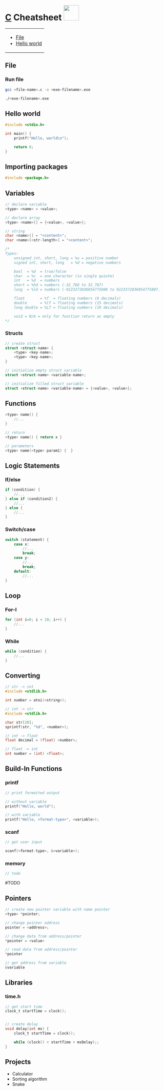 # <a href="#">C</a> Cheatsheet <img width="50em" src="https://upload.wikimedia.org/wikipedia/commons/thumb/1/18/C_Programming_Language.svg/1200px-C_Programming_Language.svg.png">

<table>


<td>

* [File](#file)
* [Hello world](#hello-world)

</td>



</table>


## File

### Run file
```sh
gcc <file-name>.c -o <exe-filename>.exe

./<exe-filename>.exe
```


## Hello world
```c
#include <stdio.h>

int main() {
    printf("Hello, world\n");

    return 0;
}
```


## Importing packages
```c
#include <package.h>
```


## Variables
```c
// declare variable
<type> <name> = <value>;

// declare array
<type> <name>[] = {<value>, <value>};

// string
char <name>[] = "<content>";
char <name>[<str-length>] = "<content>";

/*
Types:
    unsigned int, short, long = %u = positive number
    signed int, short, long   = %d = negative numbers

    bool  = %d  = true/false
    char  = %c  = one character (in single quiote)
    int   = %d  = numbers
    short = %hd = numbers (-32_768 to 32_767)
    long  = %ld = numbers (-9223372036854775808 to 9223372036854775807)

    float       = %f  = floating numbers (6 decimals)
    double      = %lf = floating numbers (15 decimals)
    long double = %Lf = floating numbers (19 decimals)

    void = N/A = only for function return as empty
*/
```

### Structs
```c
// create struct
struct <struct-name> {
    <type> <key-name>;
    <type> <key-name>;
}

// initialize empty struct variable
struct <struct-name> <variable-name>;

// initialize filled struct variable
struct <struct-name> <variable-name> = {<value>, <value>};
```


## Functions
```c
<type> name() {
	//...
}

// return
<type> name() { return x }

// parameters 
<type> name(<type> param1) {  }
```


## Logic Statements

### If/else
```c
if (condition) {
    //...
} else if (condition2) {
    //...
} else {
    //...
}
```

### Switch/case
```c
switch (statement) {
    case x:
        //...
        break;
    case y:
        //...
        break;
    default:
        //...
}
```


## Loop

### For-I
```c
for (int i=0; i < 10; i++) {
    //...
}
```

### While
```c
while (condition) {
    //...
}
```


## Converting
```c
// str -> int
#include <stdlib.h>

int number = atoi(<string>);

// int -> str
#include <stdlib.h>

char str[20];
sprintf(str, "%d", <number>);

// int -> float
float decimal = (float) <number>;

// flaot -> int
int number = (int) <float>;
```


## Build-In Functions

### printf
```c
// print formatted output

// without variable
printf("Hello, world");

// with variable
printf("Hello, <format-type>", <variable>);
```

### scanf
```c
// get user input

scanf(<format-type>, &<variable>);
```

### memory
```c
// todo
```

#TODO
## Pointers
```c
// create new pointer variable with name pointer
<type> *pointer;

// change pointer address
pointer = <address>;

// change data from address/pointer
*pointer = <value>

// read data from address/pointer
*pointer

// get address from variable
&variable
```

## Libraries 

### time.h
```c
// get start time
clock_t startTime = clock();


// create delay
void delay(int ms) {
    clock_t startTime = clock();

    while (clock() < startTime + msDelay);;
}
```


## Projects
- Calculator
- Sorting algorithm
- Snake
